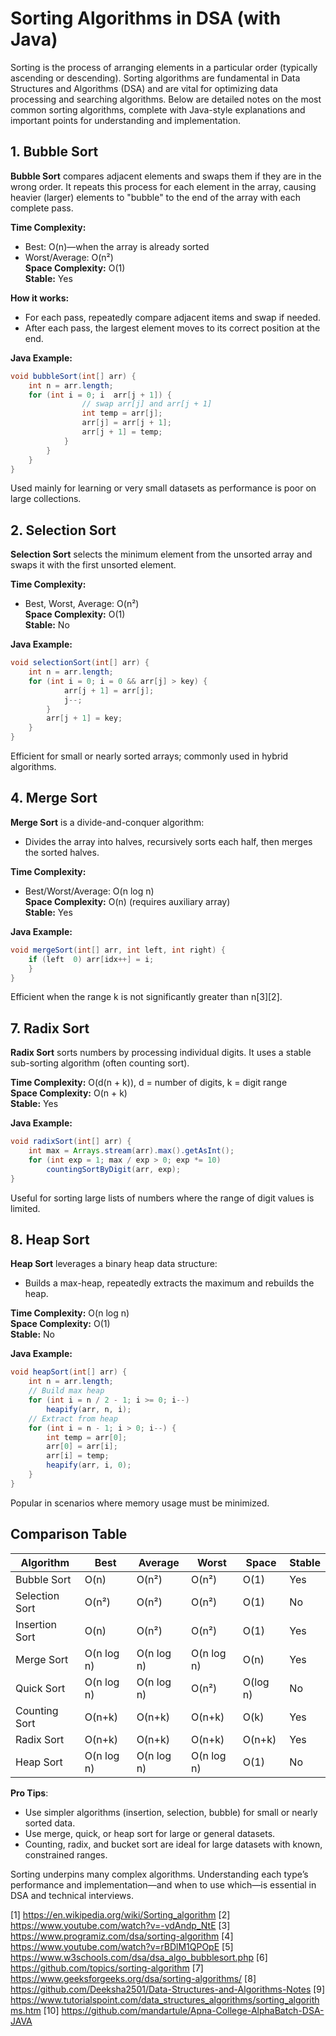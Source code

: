 # Sorting Algorithms in DSA (with Java)

Sorting is the process of arranging elements in a particular order (typically ascending or descending). Sorting algorithms are fundamental in Data Structures and Algorithms (DSA) and are vital for optimizing data processing and searching algorithms. Below are detailed notes on the most common sorting algorithms, complete with Java-style explanations and important points for understanding and implementation.

## 1. Bubble Sort

**Bubble Sort** compares adjacent elements and swaps them if they are in the wrong order. It repeats this process for each element in the array, causing heavier (larger) elements to "bubble" to the end of the array with each complete pass.

**Time Complexity:**  
- Best: O(n)—when the array is already sorted  
- Worst/Average: O(n²)  
**Space Complexity:** O(1)  
**Stable:** Yes

**How it works:**
- For each pass, repeatedly compare adjacent items and swap if needed.
- After each pass, the largest element moves to its correct position at the end.

**Java Example:**
```java
void bubbleSort(int[] arr) {
    int n = arr.length;
    for (int i = 0; i  arr[j + 1]) {
                // swap arr[j] and arr[j + 1]
                int temp = arr[j];
                arr[j] = arr[j + 1];
                arr[j + 1] = temp;
            }
        }
    }
}
```
Used mainly for learning or very small datasets as performance is poor on large collections.

## 2. Selection Sort

**Selection Sort** selects the minimum element from the unsorted array and swaps it with the first unsorted element.

**Time Complexity:**  
- Best, Worst, Average: O(n²)  
**Space Complexity:** O(1)  
**Stable:** No

**Java Example:**
```java
void selectionSort(int[] arr) {
    int n = arr.length;
    for (int i = 0; i = 0 && arr[j] > key) {
            arr[j + 1] = arr[j];
            j--;
        }
        arr[j + 1] = key;
    }
}
```
Efficient for small or nearly sorted arrays; commonly used in hybrid algorithms.

## 4. Merge Sort

**Merge Sort** is a divide-and-conquer algorithm:
- Divides the array into halves, recursively sorts each half, then merges the sorted halves.

**Time Complexity:**  
- Best/Worst/Average: O(n log n)  
**Space Complexity:** O(n) (requires auxiliary array)  
**Stable:** Yes

**Java Example:**
```java
void mergeSort(int[] arr, int left, int right) {
    if (left  0) arr[idx++] = i;
    }
}
```
Efficient when the range k is not significantly greater than n[3][2].

## 7. Radix Sort

**Radix Sort** sorts numbers by processing individual digits. It uses a stable sub-sorting algorithm (often counting sort).

**Time Complexity:** O(d(n + k)), d = number of digits, k = digit range  
**Space Complexity:** O(n + k)  
**Stable:** Yes

**Java Example:**
```java
void radixSort(int[] arr) {
    int max = Arrays.stream(arr).max().getAsInt();
    for (int exp = 1; max / exp > 0; exp *= 10)
        countingSortByDigit(arr, exp);
}
```
Useful for sorting large lists of numbers where the range of digit values is limited.

## 8. Heap Sort

**Heap Sort** leverages a binary heap data structure:
- Builds a max-heap, repeatedly extracts the maximum and rebuilds the heap.

**Time Complexity:** O(n log n)  
**Space Complexity:** O(1)  
**Stable:** No

**Java Example:**
```java
void heapSort(int[] arr) {
    int n = arr.length;
    // Build max heap
    for (int i = n / 2 - 1; i >= 0; i--)
        heapify(arr, n, i);
    // Extract from heap
    for (int i = n - 1; i > 0; i--) {
        int temp = arr[0];
        arr[0] = arr[i];
        arr[i] = temp;
        heapify(arr, i, 0);
    }
}
```
Popular in scenarios where memory usage must be minimized.

## Comparison Table

| Algorithm      | Best      | Average   | Worst    | Space    | Stable |
|----------------|-----------|-----------|----------|----------|--------|
| Bubble Sort    | O(n)      | O(n²)     | O(n²)    | O(1)     | Yes    |
| Selection Sort | O(n²)     | O(n²)     | O(n²)    | O(1)     | No     |
| Insertion Sort | O(n)      | O(n²)     | O(n²)    | O(1)     | Yes    |
| Merge Sort     | O(n log n)| O(n log n)| O(n log n)| O(n)    | Yes    |
| Quick Sort     | O(n log n)| O(n log n)| O(n²)    | O(log n) | No     |
| Counting Sort  | O(n+k)    | O(n+k)    | O(n+k)   | O(k)     | Yes    |
| Radix Sort     | O(n+k)    | O(n+k)    | O(n+k)   | O(n+k)   | Yes    |
| Heap Sort      | O(n log n)| O(n log n)| O(n log n)| O(1)    | No     |


**Pro Tips**:
- Use simpler algorithms (insertion, selection, bubble) for small or nearly sorted data.
- Use merge, quick, or heap sort for large or general datasets.
- Counting, radix, and bucket sort are ideal for large datasets with known, constrained ranges.

Sorting underpins many complex algorithms. Understanding each type’s performance and implementation—and when to use which—is essential in DSA and technical interviews.

[1] https://en.wikipedia.org/wiki/Sorting_algorithm
[2] https://www.youtube.com/watch?v=-vdAndp_NtE
[3] https://www.programiz.com/dsa/sorting-algorithm
[4] https://www.youtube.com/watch?v=rBDlM1QPOpE
[5] https://www.w3schools.com/dsa/dsa_algo_bubblesort.php
[6] https://github.com/topics/sorting-algorithm
[7] https://www.geeksforgeeks.org/dsa/sorting-algorithms/
[8] https://github.com/Deeksha2501/Data-Structures-and-Algorithms-Notes
[9] https://www.tutorialspoint.com/data_structures_algorithms/sorting_algorithms.htm
[10] https://github.com/mandartule/Apna-College-AlphaBatch-DSA-JAVA

